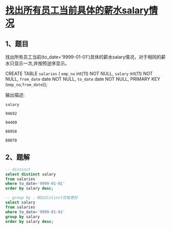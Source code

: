 # [找出所有员工当前具体的薪水salary情况](https://www.nowcoder.com/practice/ae51e6d057c94f6d891735a48d1c2397?tpId=82&&tqId=29760&rp=1&ru=/ta/sql&qru=/ta/sql/question-ranking)

## 1、题目

找出所有员工当前(to_date='9999-01-01')具体的薪水salary情况，对于相同的薪水只显示一次,并按照逆序显示。

CREATE TABLE `salaries` (
`emp_no` int(11) NOT NULL,
`salary` int(11) NOT NULL,
`from_date` date NOT NULL,
`to_date` date NOT NULL,
PRIMARY KEY (`emp_no`,`from_date`));

输出描述:

	salary

	94692

	94409

	88958

	88070


## 2、题解


```sql
-- distinct
select distinct salary 
from salaries
where to_date='9999-01-01'
order by salary desc;

-- group by ，相比distinct性能更好
select salary
from salaries
where to_date='9999-01-01'
group by salary
order by salary desc;
```

